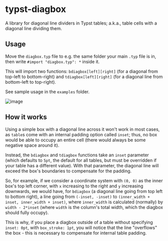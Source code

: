 # typst-diagbox
A library for diagonal line dividers in Typst tables; a.k.a.,
table cells with a diagonal line dividing them.

## Usage

Move the `diagbox.typ` file to e.g. the same folder
your main `.typ` file is in, then write
`#import "diagbox.typ": *` inside it.

This will import two functions:
`bdiagbox[left][right]` (for a diagonal from top-left
to bottom-right) and `tdiagbox[left][right]` (for a
diagonal line from bottom-left to top-right).

See sample usage in the `examples` folder.

![image](https://user-images.githubusercontent.com/9021226/227755001-a3a8b865-3de9-45be-869f-1ba755133f55.png)


## How it works

Using a simple box with a diagonal line across it won't work in
most cases, as `table`s come with an internal padding option
called `inset`; thus, no box would be able to occupy an entire
cell (there would always be some negative space around it).

Instead, the `bdiagbox` and `tdiagbox` functions take an `inset`
parameter (which defaults to `5pt`, the default for all tables,
but must be overridden if your table has a different value).
With that parameter, the diagonal line will exceed the box's
boundaries to compensate for the padding.

So, for example, if we consider a coordinate system with `(0, 0)`
as the inner box's top left corner, with `x` increasing to the right
and `y` increasing downwards, we would have, for `bdiagbox`
(a diagonal line going from top left to bottom right),
a line going from `(-inset, -inset)` to
`(inner_width + inset, inner_width + inset)`, where
`inner_width` is calculated (normally) by `width - 2*inset`
(where `width` is the column's total width, which the diagbox
should fully occupy).

This is why, if you place a diagbox outside of a table
without specifying `inset: 0pt`, with `box_stroke: 1pt`, you will
notice that the line "overflows" the box - this is necessary to
compensate for internal table padding.
